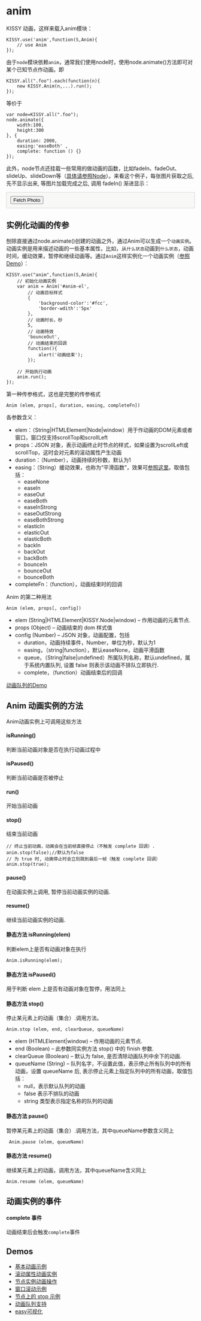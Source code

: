 # anim

KISSY 动画，这样来载入anim模块：

	KISSY.use('anim',function(S,Anim){
		// use Anim
	});

由于`node`模块依赖`anim`，通常我们使用node时，使用node.animate()方法即可对某个已知节点作动画。即

	KISSY.all(".foo").each(function(n){
		new KISSY.Anim(n,...).run();
	});

等价于

	var node=KISSY.all(".foo");
	node.animate({
		width:100,
		height:300
	}, {
		duration: 2000,
		easing:'easeBoth' ,
		complete: function () {}
	});

此外，node节点还挂载一些常用的做动画的函数，比如fadeIn、fadeOut、slideUp、slideDown等（[具体请参照Node](node.html)）。来看这个例子，每张图片获取之后, 先不显示出来, 等图片加载完成之后, 调用 fadeIn() 渐进显示：
<div class="demo"><button id="fetch-btn-anim" autocomplete="off" type="button" class="btn btn-default">Fetch Photo</button><div id="photo-list"></div></div>
<script>
KISSY.use('node',function (S,Node) {
	 var $=Node.all;
	 var API = 'http://api.flickr.com/services/rest/?',
		 params = {
			 'method': 'flickr.favorites.getPublicList',
			 'api_key': '5d93c2e473e39e9307e86d4a01381266',
			 'user_id': '26211501@N07',
			 'per_page': 10,
			 'format': 'json',
			 'jsoncallback': 'getFavorites'
		 },
		 photoList = $('#photo-list');

	 $('#fetch-btn-anim').on('click', function() {
		 $(this).attr('disabled', true);
		 photoList.addClass('loading');
		 S.getScript(API + S.param(params));
	 });

	 window.getFavorites = function(data) {
		 var html = 'Fetch photo failed, pls try again!',
			 loading = true;

		 if (data.stat === 'ok') {
			 html = '';
			 S.each(data.photos.photo, function(item, i){
				 html += '<img style="display:none" src="http://farm' + item.farm + '.static.flickr.com/'
						 + item.server + '/' + item.id + '_' + item.secret + '_t.jpg" />';
			 });
		 }

		 photoList.html(html).all('img').each(function(img) {
			 img.on('load', function() {
				 if(loading) {
					 photoList.removeClass('loading');
					 loading = false;
				 }
				 img.fadeIn(3);
			 });
		 });
	 }
 });
</script>

## 实例化动画的传参

刨除直接通过node.animate()创建的动画之外，通过Anim可以生成一个`动画实例`。动画实例是用来描述动画的一些基本属性，比如，从`什么状态`动画到`什么状态`，动画时间，缓动效果，暂停和继续动画等。通过`Anim`这样实例化一个动画实例（[参照Demo](http://docs.kissyui.com/source/raw/demo/anim/demo1.html)）：

	KISSY.use("anim",function(S,Anim){
		// 初始化动画实例
		var anim = Anim('#anim-el',
			// 动画目标样式
			{
				'background-color':'#fcc',
				'border-wdith':'5px'
			},
			// 动画时长，秒
			5,
			// 动画特效
			'bounceOut',
			// 动画结束的回调
			function(){
				alert('动画结束');
			});

		// 开始执行动画
		anim.run();
	});


第一种传参格式，这也是完整的传参格式

`Anim (elem, props[, duration, easing, completeFn])`

各参数含义：

- elem：（String|HTMLElement|Node|window）用于作动画的DOM元素或者窗口，窗口仅支持scrollTop和scrollLeft
- props：JSON 对象，表示动画终止时节点的样式，如果设置为scrollLeft或scrollTop，这时会对元素的滚动属性产生动画
- duration：（Number），动画持续的秒数，默认为1
- easing：（String）缓动效果，也称为“平滑函数”，效果可[参照这里](http://docs.kissyui.com/1.4/source/raw/demo/anim/easing.html)。取值包括：
	- easeNone
	- easeIn
	- easeOut
	- easeBoth
	- easeInStrong
	- easeOutStrong
	- easeBothStrong
	- elasticIn
	- elasticOut
	- elasticBoth
	- backIn
	- backOut
	- backBoth
	- bounceIn
	- bounceOut
	- bounceBoth
- completeFn：（function），动画结束时的回调

Anim 的第二种用法

`Anim (elem, props[, config])`

- elem (String|HTMLElement|KISSY.Node|window) – 作用动画的元素节点.
- props (Object) – 动画结束的 dom 样式值
- config (Number) – JSON 对象，动画配置，包括
	- duration，动画持续事件，Number，单位为秒，默认为1
	- easing，（string|function），默认easeNone，动画平滑函数
	- queue，（String|false|undefined）所属队列名称，默认undefined，属于系统内置队列, 设置 false 则表示该动画不排队立即执行.
	- complete，（function）动画结束后的回调

[动画队列的Demo](http://docs.kissyui.com/1.4/docs/html/demo/anim/demo6.html)

## Anim 动画实例的方法

Anim动画实例上可调用这些方法

#### isRunning()

判断当前动画对象是否在执行动画过程中

#### isPaused()

判断当前动画是否被停止

#### run()

开始当前动画

#### stop()

结束当前动画

	// 终止当前动画，动画会在当前帧直接停止（不触发 complete 回调）. 
	anim.stop(false);//默认为false
	// 为 true 时, 动画停止时会立刻跳到最后一帧（触发 complete 回调）
	anim.stop(true);

#### pause()

在动画实例上调用, 暂停当前动画实例的动画.

#### resume()

继续当前动画实例的动画.

#### 静态方法 isRunning(elem)

判断elem上是否有动画对象在执行

	Anim.isRunning(elem);

#### 静态方法 isPaused()

用于判断 elem 上是否有动画对象在暂停，用法同上

#### 静态方法 stop()

停止某元素上的动画（集合）.调用方法。

`Anim.stop (elem, end, clearQueue, queueName)`

- elem (HTMLElement|window) – 作用动画的元素节点.
- end (Boolean) – 此参数同实例方法 stop() 中的 finish 参数.
- clearQueue (Boolean) – 默认为 false, 是否清除动画队列中余下的动画.
- queueName (String) – 队列名字，不设置此值，表示停止所有队列中的所有动画，设置 queueName 后, 表示停止元素上指定队列中的所有动画，取值包括：
	- null，表示默认队列的动画
	- false 表示不排队的动画
	- string 类型表示指定名称的队列的动画

#### 静态方法 pause()

暂停某元素上的动画（集合）.调用方法，其中queueName参数含义同上

` Anim.pause (elem, queueName)`

#### 静态方法 resume()

继续某元素上的动画，调用方法，其中queueName含义同上

`Anim.resume (elem, queueName)`

## 动画实例的事件

#### complete 事件

动画结束后会触发`complete`事件

## Demos

- [基本动画示例](http://docs.kissyui.com/docs/html/demo/anim/demo1.html)
- [滚动属性动画实例](http://docs.kissyui.com/docs/html/demo/anim/demo2.html)
- [节点实例动画操作](http://docs.kissyui.com/docs/html/demo/anim/demo3.html)
- [窗口滚动示例](http://docs.kissyui.com/docs/html/demo/anim/demo4.html)
- [节点上的 stop 示例](http://docs.kissyui.com/docs/html/demo/anim/demo5.html)
- [动画队列支持](http://docs.kissyui.com/docs/html/demo/anim/demo6.html)
- [easy可视化](http://docs.kissyui.com/docs/html/demo/anim/easing.html)

<style>
#photo-list img  {
border: 1px solid grey;
padding: 4px;
margin: 8px;
}
.loading {
background: transparent url(http://docs.kissyui.com/source/_static/loading.gif) no-repeat;
width: 100px;
height: 100px;
margin: 20px;
}
div.demo {
background: none repeat scroll 0 0 #F8F8F6;
border: 1px solid #D1D1D1;
border-radius: 2px 2px 2px 2px;
margin: 8px 0;
padding: 10px;
}
</style>
